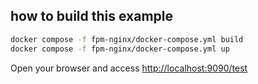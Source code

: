 ## how to build this example

```bash
docker compose -f fpm-nginx/docker-compose.yml build
docker compose -f fpm-nginx/docker-compose.yml up 
```

Open your browser and access [http://localhost:9090/test](http://localhost:9090/test)
